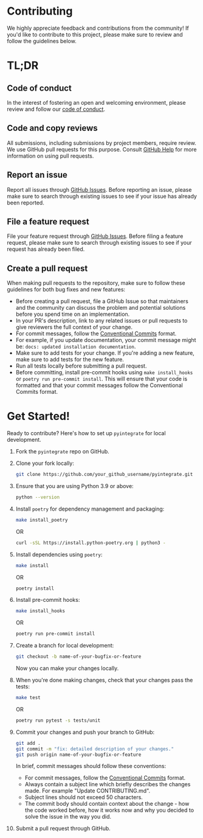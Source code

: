 # Contributing

We highly appreciate feedback and contributions from the community! If you'd like to contribute to this project, please make sure to review and follow the guidelines below.

# TL;DR

## Code of conduct

In the interest of fostering an open and welcoming environment, please review and follow our [code of conduct](./CODE_OF_CONDUCT.md).

## Code and copy reviews

All submissions, including submissions by project members, require review. We
use GitHub pull requests for this purpose. Consult
[GitHub Help](https://help.github.com/articles/about-pull-requests) for more
information on using pull requests.

## Report an issue

Report all issues through [GitHub Issues](./issues). Before reporting an issue, please make sure to search through existing issues to see if your issue has already been reported.

## File a feature request

File your feature request through [GitHub Issues](./issues). Before filing a feature request, please make sure to search through existing issues to see if your request has already been filed.

## Create a pull request

When making pull requests to the repository, make sure to follow these guidelines for both bug fixes and new features:

- Before creating a pull request, file a GitHub Issue so that maintainers and the community can discuss the problem and potential solutions before you spend time on an implementation.
- In your PR's description, link to any related issues or pull requests to give reviewers the full context of your change.
- For commit messages, follow the [Conventional Commits](https://www.conventionalcommits.org/en/v1.0.0) format.
- For example, if you update documentation, your commit message might be: `docs: updated installation documentation`.
- Make sure to add tests for your change. If you're adding a new feature, make sure to add tests for the new feature.
- Run all tests locally before submitting a pull request.
- Before committing, install pre-commit hooks using `make install_hooks` or `poetry run pre-commit install`. This will ensure that your code is formatted and that your commit messages follow the Conventional Commits format.

# Get Started!

Ready to contribute? Here's how to set up `pyintegrate` for local development.

1. Fork the `pyintegrate` repo on GitHub.
2. Clone your fork locally:

    ```bash
    git clone https://github.com/your_github_username/pyintegrate.git
    ```

3. Ensure that you are using Python 3.9 or above: 

    ```bash
    python --version
    ```

4. Install `poetry` for dependency management and packaging: 

    ```bash
    make install_poetry
    ```

    OR

    ```bash
    curl -sSL https://install.python-poetry.org | python3 -
    ```

5. Install dependencies using `poetry`:

    ```bash
    make install
    ```

    OR

    ```bash
    poetry install
    ```

6. Install pre-commit hooks:
    
    ```bash
    make install_hooks
    ```

    OR

    ```bash
    poetry run pre-commit install
    ```

7. Create a branch for local development:

    ```bash
    git checkout -b name-of-your-bugfix-or-feature
    ```

   Now you can make your changes locally.

8. When you're done making changes, check that your changes pass the tests:

    ```bash
    make test
    ```

    OR

    ```bash
    poetry run pytest -s tests/unit
    ```

9. Commit your changes and push your branch to GitHub:

    ```bash
    git add .
    git commit -m "fix: detailed description of your changes."
    git push origin name-of-your-bugfix-or-feature
    ```

    In brief, commit messages should follow these conventions:

    - For commit messages, follow the [Conventional Commits](https://www.conventionalcommits.org/en/v1.0.0) format.
    - Always contain a subject line which briefly describes the changes made. For example "Update CONTRIBUTING.md".
    - Subject lines should not exceed 50 characters.
    - The commit body should contain context about the change - how the code worked before, how it works now and why you decided to solve the issue in the way you did.

10. Submit a pull request through GitHub.
